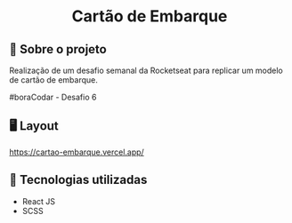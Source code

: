 <h1 align='center'>Cartão de Embarque</h1>

## 📝 Sobre o projeto

Realização de um desafio semanal da Rocketseat para replicar um modelo de cartão de embarque.

#boraCodar - Desafio 6

## 🖥️ Layout
https://cartao-embarque.vercel.app/


## 🚀 Tecnologias utilizadas

- React JS
- SCSS


